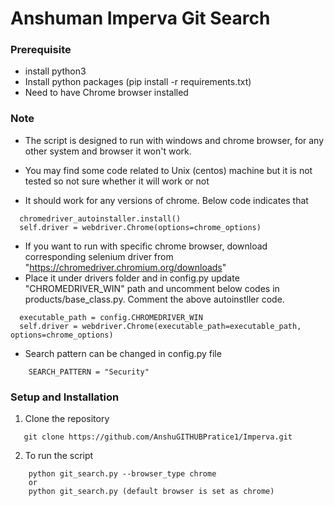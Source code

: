 # Anshuman Imperva Git Search

### Prerequisite
- install python3
- Install python packages (pip install -r requirements.txt)
- Need to have Chrome browser installed

### Note
- The script is designed to run with windows and chrome browser, for any other system and browser it won't work.
- You may find some code related to Unix (centos) machine but it is not tested so not sure whether it will work or not

- It should work for any versions of chrome. Below code indicates that
```
  chromedriver_autoinstaller.install()
  self.driver = webdriver.Chrome(options=chrome_options)
```
- If you want to run with specific chrome browser, download corresponding selenium driver from "https://chromedriver.chromium.org/downloads"
- Place it under drivers folder and in config.py update "CHROMEDRIVER_WIN" path and uncomment below codes in products/base_class.py. Comment the above autoinstller code.
```
  executable_path = config.CHROMEDRIVER_WIN
  self.driver = webdriver.Chrome(executable_path=executable_path, options=chrome_options)
 ```
- Search pattern can be changed in config.py file
```
    SEARCH_PATTERN = "Security"
```

### Setup and Installation
1. Clone the repository
```
   git clone https://github.com/AnshuGITHUBPratice1/Imperva.git
```
2. To run the script
```
    python git_search.py --browser_type chrome
    or
    python git_search.py (default browser is set as chrome)
```
